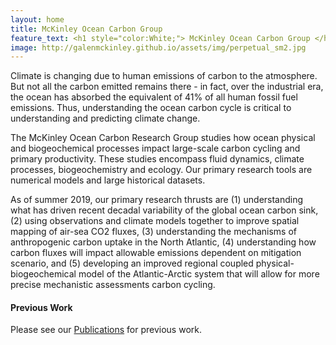 ```yaml
---
layout: home
title: McKinley Ocean Carbon Group 
feature_text: <h1 style="color:White;"> McKinley Ocean Carbon Group </h1>
image: http://galenmckinley.github.io/assets/img/perpetual_sm2.jpg
---
```


Climate is changing due to human emissions of carbon to the atmosphere. But not all the carbon emitted remains there - in fact, over the industrial era, the ocean has absorbed the equivalent of 41% of all human fossil fuel emissions. Thus, understanding the ocean carbon cycle is critical to understanding and predicting climate change.

The McKinley Ocean Carbon Research Group studies how ocean physical and biogeochemical processes impact large-scale carbon cycling and primary productivity. These studies encompass fluid dynamics, climate processes, biogeochemistry and ecology.  Our primary research tools are numerical models and large historical datasets.  

As of summer 2019, our primary research thrusts are (1) understanding what has driven recent decadal variability of the global ocean carbon sink, (2) using observations and climate models together to improve spatial mapping of air-sea CO2 fluxes, (3) understanding the mechanisms of anthropogenic carbon uptake in the North Atlantic, (4) understanding how carbon fluxes will impact allowable emissions dependent on mitigation scenario, and (5) developing an improved regional coupled physical-biogeochemical model of the Atlantic-Arctic system that will allow for more precise mechanistic assessments carbon cycling. 


#### Previous Work  
Please see our [Publications]({{site.baseurl}}/publications) for previous work.



